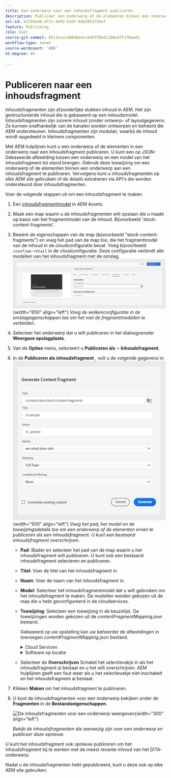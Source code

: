 ```yaml
---
title: Een onderwerp naar een inhoudsfragment publiceren
description: Publiceer een onderwerp of de elementen binnen een onderwerp aan een inhoudsfragment in AEM Gidsen.  Leer hoe u de inhoudsfragmenten die aanwezig zijn voor een onderwerp kunt weergeven en deze opnieuw kunt publiceren.
exl-id: b1769e48-d721-4e93-b10f-04b385272be7
feature: Publishing
role: User
source-git-commit: 0513ecac38840a4cc649758bd1180edff1f8aed1
workflow-type: tm+mt
source-wordcount: '605'
ht-degree: 0%

---
```


# Publiceren naar een inhoudsfragment

Inhoudsfragmenten zijn afzonderlijke stukken inhoud in AEM. Het zijn gestructureerde inhoud die is gebaseerd op een inhoudsmodel. Inhoudsfragmenten zijn zuivere inhoud zonder ontwerp- of layoutgegevens. Ze kunnen onafhankelijk van de kanalen worden ontworpen en beheerd die AEM ondersteunen. Inhoudsfragmenten zijn modulair, waarbij de inhoud wordt opgedeeld in kleinere componenten.

Met AEM hulplijnen kunt u een onderwerp of de elementen in een onderwerp naar een inhoudsfragment publiceren. U kunt een op JSON-Gebaseerde afbeelding tussen een onderwerp en een model van het inhoudsfragment tot stand brengen. Gebruik deze toewijzing om een onderwerp of de elementen binnen een onderwerp aan een inhoudsfragment te publiceren. Vervolgens kunt u inhoudsfragmenten op elke AEM site gebruiken of de details extraheren via API&#39;s die worden ondersteund door inhoudsfragmenten.


Voer de volgende stappen uit om een inhoudsfragment te maken:

1. Een [inhoudsfragmentmodel](https://experienceleague.adobe.com/docs/experience-manager-65/assets/content-fragments/content-fragments-models.html?lang=en) in AEM Assets.
1. Maak een map waarin u de inhoudsfragmenten wilt opslaan die u maakt op basis van het fragmentmodel van de inhoud. Bijvoorbeeld &#39;stock-content-fragments&#39;.
1. Bewerk de eigenschappen van de map (bijvoorbeeld &quot;stock-content-fragments&quot;) en voeg het pad van de map toe, die het fragmentmodel van de inhoud in de cloudconfiguratie bevat.
Voeg bijvoorbeeld `/conf/we-retail` in de cloudconfiguratie. Deze configuratie verbindt alle modellen van het inhoudsfragment met de omslag.\
   ![gegevens over de cloudconfiguratie toevoegen aan de mapeigenschappen](images/fragment-folder-cloud-configuration.png){width="650" align="left"}
   *Voeg de wolkenconfiguratie in de omslageigenschappen toe om het met de fragmentmodellen te verbinden.*
1. Selecteer het onderwerp dat u wilt publiceren in het dialoogvenster **Weergave opslagplaats**.
1. Van de **Opties** menu, selecteert u **Publiceren als** > **Inhoudsfragment**.
1. In de **Publiceren als inhoudsfragment** , vult u de volgende gegevens in:
   ![Het fragmentmodel en toewijzingsdetails toevoegen in het dialoogvenster Publiceren als inhoudsfragment](images/content-fragment-publish.png){width="500" align="left"}
   *Voeg het pad, het model en de toewijzingsdetails toe om een onderwerp of de elementen ervan te publiceren als een inhoudsfragment. U kunt een bestaand inhoudsfragment overschrijven.*

   * **Pad**: Blader en selecteer het pad van de map waarin u het inhoudsfragment wilt publiceren. U kunt ook een bestaand inhoudsfragment selecteren en publiceren.
   * **Titel**: Voer de titel van het inhoudsfragment in.
   * **Naam**: Voer de naam van het inhoudsfragment in.
   * **Model**: Selecteer het inhoudsfragmentmodel dat u wilt gebruiken om het inhoudsfragment te maken. De modellen worden gekozen uit de map die u hebt geconfigureerd in de cloudservices.
   * **Toewijzing**: Selecteer een toewijzing in de keuzelijst. De toewijzingen worden gekozen uit de *contentFragmentMapping.json* bestand.



     Gebaseerd op uw opstelling kan uw beheerder de afbeeldingen in toevoegen *contentFragmentMapping.json* bestand.

     <details>
        <summary>Cloud Servicen</summary>

     Meer informatie over hoe [een toewijzing maken tussen een onderwerp en een inhoudsfragment](../cs-install-guide/conf-content-fragment-mapping-cs.md) in de Installatie- en configuratiehandleiding van Cloud Servicen.
     </details>

     <details>
        <summary> Software op locatie</summary>

     Meer informatie over hoe [een toewijzing maken tussen een onderwerp en een inhoudsfragment](../install-guide/conf-content-fragment-mapping.md) in de on-premise gids van de Installatie en van de Configuratie.

     </details>
   * Selecteer de **Overschrijven** Schakel het selectievakje in als het inhoudsfragment al bestaat en u het wilt overschrijven. AEM hulplijnen geeft een fout weer als u het selectievakje niet inschakelt en het inhoudsfragment al bestaat.
1. Klikken **Maken** om het inhoudsfragment te publiceren.
1. U kunt de inhoudsfragmenten voor een onderwerp bekijken onder de **Fragmenten** in de **Bestandseigenschappen**.

   ![De inhoudsfragmenten voor een onderwerp weergeven](images/topic-content-fragments.png){width="300" align="left"}

   *Bekijk de inhoudsfragmenten die aanwezig zijn voor een onderwerp en publiceer deze opnieuw.*

U kunt het inhoudsfragment ook opnieuw publiceren om het inhoudsfragment bij te werken met de meest recente inhoud van het DITA-onderwerp.



Nadat u de inhoudsfragmenten hebt gepubliceerd, kunt u deze ook op elke AEM site gebruiken.
